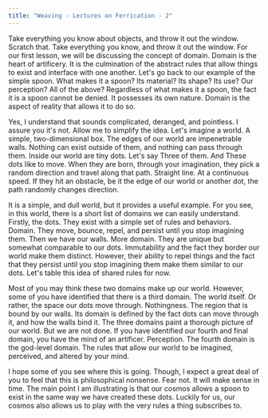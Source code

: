 ```yaml
---
title: "Weaving - Lectures on Ferrication - 2"
---
```

Take everything you know about objects, and throw it out the window. Scratch that. Take everything you know, and throw it out the window. For our first lesson, we will be discussing the concept of domain. Domain is the heart of artificery. It is the culmination of the abstract rules that allow things to exist and interface with one another. Let's go back to our example of the simple spoon. What makes it a spoon? Its material? Its shape? Its use? Our perception? All of the above? Regardless of what makes it a spoon, the fact it is a spoon cannot be denied. It possesses its own nature. Domain is the aspect of reality that allows it to do so.

Yes, I understand that sounds complicated, deranged, and pointless. I assure you it's not. Allow me to simplify the idea. Let's imagine a world. A simple, two-dimensional box. The edges of our world are impenetrable walls. Nothing can exist outside of them, and nothing can pass through them. Inside our world are tiny dots. Let's say Three of them. And These dots like to move. When they are born, through your imagination, they pick a random direction and travel along that path. Straight line. At a continuous speed. If they hit an obstacle, be it the edge of our world or another dot, the path randomly changes direction.

It is a simple, and dull world, but it provides a useful example. For you see, in this world, there is a short list of domains we can easily understand. Firstly, the dots. They exist with a simple set of rules and behaviors. Domain. They move, bounce, repel, and persist until you stop imagining them. Then we have our walls. More domain. They are unique but somewhat comparable to our dots. Immutability and the fact they border our world make them distinct. However, their ability to repel things and the fact that they persist until you stop imagining them make them similar to our dots. Let's table this idea of shared rules for now. 

Most of you may think these two domains make up our world. However, some of you have identified that there is a third domain. The world itself. Or rather, the space our dots move through. Nothingness. The region that is bound by our walls. Its domain is defined by the fact dots can move through it, and how the walls bind it. The three domains paint a thorough picture of our world. But we are not done. If you have identified our fourth and final domain, you have the mind of an artificer. Perception. The fourth domain is the god-level domain. The rules that allow our world to be imagined, perceived, and altered by your mind.

I hope some of you see where this is going. Though, I expect a great deal of you to feel that this is philosophical nonsense. Fear not. It will make sense in time. The main point I am illustrating is that our cosmos allows a spoon to exist in the same way we have created these dots. Luckily for us, our cosmos also allows us to play with the very rules a thing subscribes to.